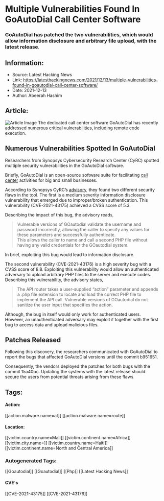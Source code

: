 # Multiple Vulnerabilities Found In GoAutoDial Call Center Software
### GoAutoDial has patched the two vulnerabilities, which would allow information disclosure and arbitrary file upload, with the latest release.

## Information:
+ Source: Latest Hacking News
+ Link: https://latesthackingnews.com/2021/12/13/multiple-vulnerabilities-found-in-goautodial-call-center-software/
+ Date: 2021-12-13
+ Author: Abeerah Hashim


## Article:
![Article Image](https://latesthackingnews.com/wp-content/uploads/2021/12/Call-center.jpg)
 The dedicated call center software GoAutoDial has recently addressed numerous critical vulnerabilities, including remote code execution.

 Numerous Vulnerabilities Spotted In GoAutoDial
----------------------------------------------

 Researchers from Synopsys Cybersecurity Research Center (CyRC) spotted multiple security vulnerabilities in the GoAutoDial software.

 Briefly, GoAutoDial is an open-source software suite for facilitating [call center](https://latesthackingnews.com/tag/call-centers/) activities for big and small businesses.

 According to Synopsys CyRC’s [advisory](https://www.synopsys.com/blogs/software-security/cyrc-advisory-goautodial-vulnerabilities/), they found two different security flaws in the tool. The first is a medium severity information disclosure vulnerability that emerged due to improper/broken authentication. This vulnerability (CVE-2021-43175) achieved a CVSS score of 5.3.

 Describing the impact of this bug, the advisory reads,

 
> Vulnerable versions of GOautodial validate the username and password incorrectly, allowing the caller to specify any values for these parameters and successfully authenticate.  
>  This allows the caller to name and call a second PHP file without having any valid credentials for the GOautodial system.
> 
> 

 In brief, exploiting this bug would lead to information disclosure.

 The second vulnerability (CVE-2021-43176) is a high severity bug with a CVSS score of 8.8. Exploiting this vulnerability would allow an authenticated adversary to upload arbitrary PHP files to the server and execute codes. Describing this vulnerability, the advisory states,

 
> The API router takes a user-supplied “action” parameter and appends a .php file extension to locate and load the correct PHP file to implement the API call. Vulnerable versions of GOautodial do not sanitize the user input that specifies the action.
> 
> 

 Although, the bug in itself would only work for authenticated users. However, an unauthenticated adversary may exploit it together with the first bug to access data and upload malicious files.

 Patches Released
----------------

 Following this discovery, the researchers communicated with GoAutoDial to report the bugs that affected GoAutoDial versions until the commit b951651.

 Consequently, the vendors deployed the patches for both bugs with the commit 15a40bc. Updating the systems with the latest release should secure the users from potential threats arising from these flaws.

   


## Tags:

#### Action:
[[action.malware.name=at]] [[action.malware.name=route]]

#### Location:
[[victim.country.name=Mali]] [[victim.continent.name=Africa]] [[victim.city.name=]] [[victim.country.name=Haiti]] [[victim.continent.name=North and Central America]]

### Autogenerated Tags:
[[Goautodial]] [[Goautodial]] [[Php]] [[Latest Hacking News]]
#### CVE's
[[CVE-2021-43175]] [[CVE-2021-43176]]

